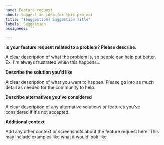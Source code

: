 ```yaml
---
name: Feature request
about: Suggest an idea for this project
title: "[Suggestion] Suggestion Title"
labels: Suggestion
assignees: ''

---
```


**Is your feature request related to a problem? Please describe.**

A clear description of what the problem is, so people can help put better. Ex. I'm always frustrated when this happens...

**Describe the solution you'd like**

A clear description of what you want to happen. Please go into as much detail as needed for the community to help.

**Describe alternatives you've considered**

A clear description of any alternative solutions or features you've considered if it's not accepted.

**Additional context**

Add any other context or screenshots about the feature request here. This may include examples like what it would look like.